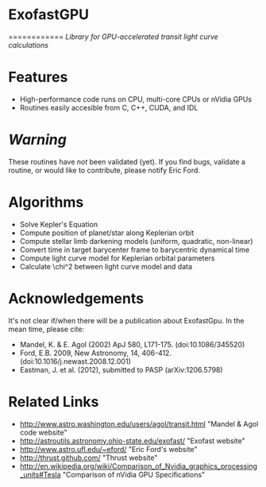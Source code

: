 # ExofastGPU
============
*Library for GPU-accelerated transit light curve calculations*

Features
========
* High-performance code runs on CPU, multi-core CPUs or nVidia GPUs
* Routines easily accesible from C, C++, CUDA, and IDL

*Warning*
=========
These routines have _not_ been validated (yet).
If you find bugs, validate a routine, or would like to contribute, please notify Eric Ford.

Algorithms
==========
* Solve Kepler's Equation
* Compute position of planet/star along Keplerian orbit
* Compute stellar limb darkening models (uniform, quadratic, non-linear)
* Convert time in target barycenter frame to barycentric dynamical time
* Compute light curve model for Keplerian orbital parameters
* Calculate \chi^2 between light curve model and data

Acknowledgements
================
It's not clear if/when there will be a publication about ExofastGpu.
In the mean time, please cite:
* Mandel, K. & E. Agol (2002) ApJ 580, L171-175. (doi:10.1086/345520)
* Ford, E.B. 2009, New Astronomy, 14, 406-412.  (doi:10.1016/j.newast.2008.12.001) 
* Eastman, J. et al. (2012), submitted to PASP (arXiv:1206.5798)


Related Links
=============
* http://www.astro.washington.edu/users/agol/transit.html "Mandel & Agol code website"
* http://astroutils.astronomy.ohio-state.edu/exofast/ "Exofast website"
* http://www.astro.ufl.edu/~eford/ "Eric Ford's website"
* http://thrust.github.com/ "Thrust website"
* http://en.wikipedia.org/wiki/Comparison_of_Nvidia_graphics_processing_units#Tesla "Comparison of nVidia GPU Specifications"

